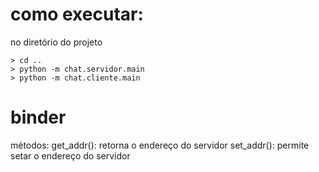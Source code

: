 # como executar:

no diretório do projeto
```
> cd ..
> python -m chat.servidor.main
> python -m chat.cliente.main
```

# binder 
métodos:
get_addr(): retorna o endereço do servidor
set_addr(): permite setar o endereço do servidor


